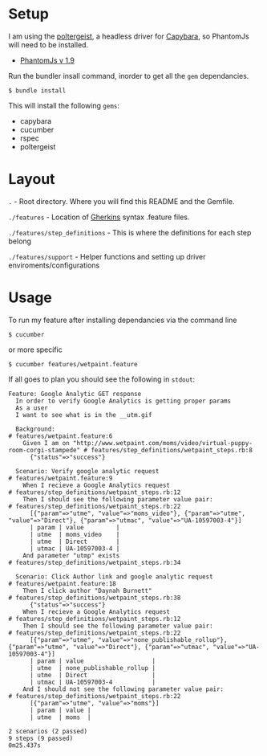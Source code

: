 Setup
=====
I am using the [poltergeist](https://github.com/jonleighton/poltergeist), a headless driver for [Capybara](https://github.com/jnicklas/capybara), so PhantomJs will need to be installed.

* [PhantomJs v 1.9](http://phantomjs.org/)

Run the bundler insall command, inorder to get all the `gem` dependancies.
```no-highlight
$ bundle install
```
This will install the following `gems`:
* capybara
* cucumber
* rspec
* poltergeist

Layout
======
`.` - Root directory. Where you will find this README and the Gemfile.

`./features` - Location of [Gherkins](https://github.com/cucumber/cucumber/wiki/Gherkin) syntax .feature files.

`./features/step_definitions` - This is where the definitions for each step belong

`./features/support` - Helper functions and setting up driver enviroments/configurations

Usage
=====
To run my feature after installing dependancies via the command line
```no-highlight
$ cucumber
```
or more specific
```no-highlight
$ cucumber features/wetpaint.feature
```

If all goes to plan you should see the following in `stdout`:

```no-light
Feature: Google Analytic GET response
  In order to verify Google Analytics is getting proper params
  As a user
  I want to see what is in the __utm.gif

  Background:                                                                            # features/wetpaint.feature:6
    Given I am on "http://www.wetpaint.com/moms/video/virtual-puppy-room-corgi-stampede" # features/step_definitions/wetpaint_steps.rb:8
      {"status"=>"success"}

  Scenario: Verify google analytic request                                               # features/wetpaint.feature:9
    When I recieve a Google Analytics request                                            # features/step_definitions/wetpaint_steps.rb:12
    Then I should see the following parameter value pair:                                # features/step_definitions/wetpaint_steps.rb:22
      [{"param"=>"utme", "value"=>"moms_video"}, {"param"=>"utme", "value"=>"Direct"}, {"param"=>"utmac", "value"=>"UA-10597003-4"}]
      | param | value         |
      | utme  | moms_video    |
      | utme  | Direct        |
      | utmac | UA-10597003-4 |
    And parameter "utmp" exists                                                          # features/step_definitions/wetpaint_steps.rb:34

  Scenario: Click Author link and google analytic request                                # features/wetpaint.feature:18
    Then I click author "Daynah Burnett"                                                 # features/step_definitions/wetpaint_steps.rb:38
      {"status"=>"success"}
    When I recieve a Google Analytics request                                            # features/step_definitions/wetpaint_steps.rb:12
    Then I should see the following parameter value pair:                                # features/step_definitions/wetpaint_steps.rb:22
      [{"param"=>"utme", "value"=>"none_publishable_rollup"}, {"param"=>"utme", "value"=>"Direct"}, {"param"=>"utmac", "value"=>"UA-10597003-4"}]
      | param | value                   |
      | utme  | none_publishable_rollup |
      | utme  | Direct                  |
      | utmac | UA-10597003-4           |
    And I should not see the following parameter value pair:                             # features/step_definitions/wetpaint_steps.rb:22
      [{"param"=>"utme", "value"=>"moms"}]
      | param | value |
      | utme  | moms  |

2 scenarios (2 passed)
9 steps (9 passed)
0m25.437s
```